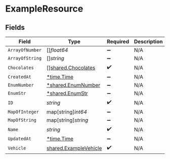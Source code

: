 # ExampleResource


## Fields

| Field                                                          | Type                                                           | Required                                                       | Description                                                    |
| -------------------------------------------------------------- | -------------------------------------------------------------- | -------------------------------------------------------------- | -------------------------------------------------------------- |
| `ArrayOfNumber`                                                | []*float64*                                                    | :heavy_minus_sign:                                             | N/A                                                            |
| `ArrayOfString`                                                | []*string*                                                     | :heavy_minus_sign:                                             | N/A                                                            |
| `Chocolates`                                                   | [][shared.Chocolates](../../models/shared/chocolates.md)       | :heavy_check_mark:                                             | N/A                                                            |
| `CreatedAt`                                                    | [*time.Time](https://pkg.go.dev/time#Time)                     | :heavy_minus_sign:                                             | N/A                                                            |
| `EnumNumber`                                                   | [*shared.EnumNumber](../../models/shared/enumnumber.md)        | :heavy_minus_sign:                                             | N/A                                                            |
| `EnumStr`                                                      | [*shared.EnumStr](../../models/shared/enumstr.md)              | :heavy_minus_sign:                                             | N/A                                                            |
| `ID`                                                           | *string*                                                       | :heavy_check_mark:                                             | N/A                                                            |
| `MapOfInteger`                                                 | map[string]*int64*                                             | :heavy_minus_sign:                                             | N/A                                                            |
| `MapOfString`                                                  | map[string]*string*                                            | :heavy_minus_sign:                                             | N/A                                                            |
| `Name`                                                         | *string*                                                       | :heavy_check_mark:                                             | N/A                                                            |
| `UpdatedAt`                                                    | [*time.Time](https://pkg.go.dev/time#Time)                     | :heavy_minus_sign:                                             | N/A                                                            |
| `Vehicle`                                                      | [shared.ExampleVehicle](../../models/shared/examplevehicle.md) | :heavy_check_mark:                                             | N/A                                                            |